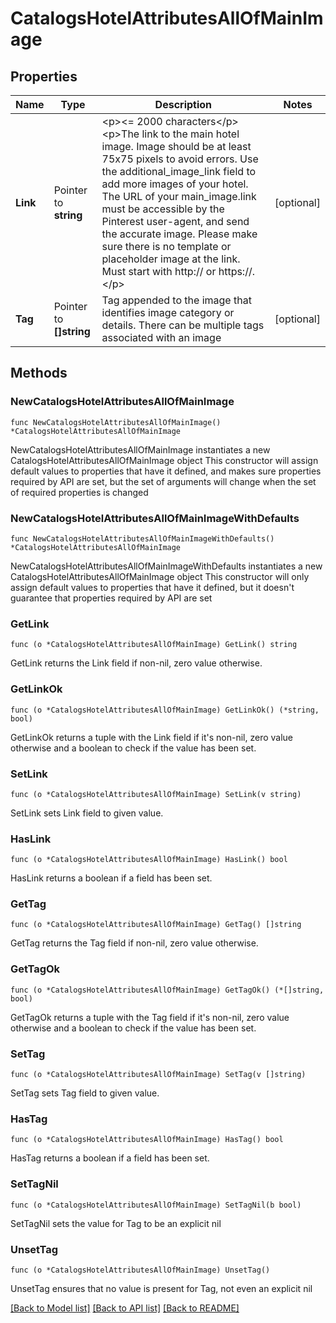 # CatalogsHotelAttributesAllOfMainImage

## Properties

Name | Type | Description | Notes
------------ | ------------- | ------------- | -------------
**Link** | Pointer to **string** | &lt;p&gt;&lt;&#x3D; 2000 characters&lt;/p&gt; &lt;p&gt;The link to the main hotel image. Image should be at least 75x75 pixels to avoid errors. Use the additional_image_link field to add more images of your hotel. The URL of your main_image.link must be accessible by the Pinterest user-agent, and send the accurate image. Please make sure there is no template or placeholder image at the link. Must start with http:// or https://.&lt;/p&gt; | [optional] 
**Tag** | Pointer to **[]string** | Tag appended to the image that identifies image category or details. There can be multiple tags associated with an image | [optional] 

## Methods

### NewCatalogsHotelAttributesAllOfMainImage

`func NewCatalogsHotelAttributesAllOfMainImage() *CatalogsHotelAttributesAllOfMainImage`

NewCatalogsHotelAttributesAllOfMainImage instantiates a new CatalogsHotelAttributesAllOfMainImage object
This constructor will assign default values to properties that have it defined,
and makes sure properties required by API are set, but the set of arguments
will change when the set of required properties is changed

### NewCatalogsHotelAttributesAllOfMainImageWithDefaults

`func NewCatalogsHotelAttributesAllOfMainImageWithDefaults() *CatalogsHotelAttributesAllOfMainImage`

NewCatalogsHotelAttributesAllOfMainImageWithDefaults instantiates a new CatalogsHotelAttributesAllOfMainImage object
This constructor will only assign default values to properties that have it defined,
but it doesn't guarantee that properties required by API are set

### GetLink

`func (o *CatalogsHotelAttributesAllOfMainImage) GetLink() string`

GetLink returns the Link field if non-nil, zero value otherwise.

### GetLinkOk

`func (o *CatalogsHotelAttributesAllOfMainImage) GetLinkOk() (*string, bool)`

GetLinkOk returns a tuple with the Link field if it's non-nil, zero value otherwise
and a boolean to check if the value has been set.

### SetLink

`func (o *CatalogsHotelAttributesAllOfMainImage) SetLink(v string)`

SetLink sets Link field to given value.

### HasLink

`func (o *CatalogsHotelAttributesAllOfMainImage) HasLink() bool`

HasLink returns a boolean if a field has been set.

### GetTag

`func (o *CatalogsHotelAttributesAllOfMainImage) GetTag() []string`

GetTag returns the Tag field if non-nil, zero value otherwise.

### GetTagOk

`func (o *CatalogsHotelAttributesAllOfMainImage) GetTagOk() (*[]string, bool)`

GetTagOk returns a tuple with the Tag field if it's non-nil, zero value otherwise
and a boolean to check if the value has been set.

### SetTag

`func (o *CatalogsHotelAttributesAllOfMainImage) SetTag(v []string)`

SetTag sets Tag field to given value.

### HasTag

`func (o *CatalogsHotelAttributesAllOfMainImage) HasTag() bool`

HasTag returns a boolean if a field has been set.

### SetTagNil

`func (o *CatalogsHotelAttributesAllOfMainImage) SetTagNil(b bool)`

 SetTagNil sets the value for Tag to be an explicit nil

### UnsetTag
`func (o *CatalogsHotelAttributesAllOfMainImage) UnsetTag()`

UnsetTag ensures that no value is present for Tag, not even an explicit nil

[[Back to Model list]](../README.md#documentation-for-models) [[Back to API list]](../README.md#documentation-for-api-endpoints) [[Back to README]](../README.md)


